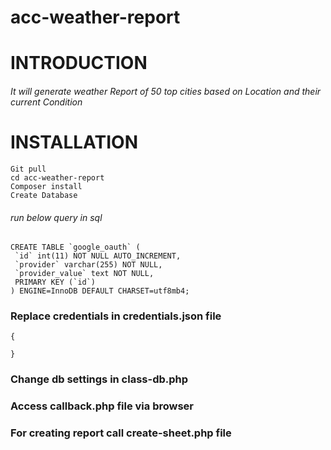 # acc-weather-report

# INTRODUCTION 
###### It will generate weather Report of 50 top cities based on Location and their current Condition

# INSTALLATION
```
Git pull
cd acc-weather-report
Composer install
Create Database
```
###### run below query in sql
```
CREATE TABLE `google_oauth` (
 `id` int(11) NOT NULL AUTO_INCREMENT,
 `provider` varchar(255) NOT NULL,
 `provider_value` text NOT NULL,
 PRIMARY KEY (`id`)
) ENGINE=InnoDB DEFAULT CHARSET=utf8mb4;
```
### Replace credentials in credentials.json file
```
{

}
```

### Change db settings in class-db.php

### Access callback.php file via browser

### For creating report call create-sheet.php file
